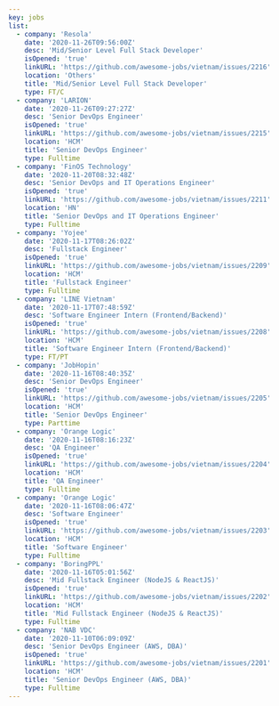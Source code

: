 ```yaml
---
key: jobs
list:
  - company: 'Resola'
    date: '2020-11-26T09:56:00Z'
    desc: 'Mid/Senior Level Full Stack Developer'
    isOpened: 'true'
    linkURL: 'https://github.com/awesome-jobs/vietnam/issues/2216'
    location: 'Others'
    title: 'Mid/Senior Level Full Stack Developer'
    type: FT/C
  - company: 'LARION'
    date: '2020-11-26T09:27:27Z'
    desc: 'Senior DevOps Engineer'
    isOpened: 'true'
    linkURL: 'https://github.com/awesome-jobs/vietnam/issues/2215'
    location: 'HCM'
    title: 'Senior DevOps Engineer'
    type: Fulltime
  - company: 'FinOS Technology'
    date: '2020-11-20T08:32:48Z'
    desc: 'Senior DevOps and IT Operations Engineer'
    isOpened: 'true'
    linkURL: 'https://github.com/awesome-jobs/vietnam/issues/2211'
    location: 'HN'
    title: 'Senior DevOps and IT Operations Engineer'
    type: Fulltime
  - company: 'Yojee'
    date: '2020-11-17T08:26:02Z'
    desc: 'Fullstack Engineer'
    isOpened: 'true'
    linkURL: 'https://github.com/awesome-jobs/vietnam/issues/2209'
    location: 'HCM'
    title: 'Fullstack Engineer'
    type: Fulltime
  - company: 'LINE Vietnam'
    date: '2020-11-17T07:48:59Z'
    desc: 'Software Engineer Intern (Frontend/Backend)'
    isOpened: 'true'
    linkURL: 'https://github.com/awesome-jobs/vietnam/issues/2208'
    location: 'HCM'
    title: 'Software Engineer Intern (Frontend/Backend)'
    type: FT/PT
  - company: 'JobHopin'
    date: '2020-11-16T08:40:35Z'
    desc: 'Senior DevOps Engineer'
    isOpened: 'true'
    linkURL: 'https://github.com/awesome-jobs/vietnam/issues/2205'
    location: 'HCM'
    title: 'Senior DevOps Engineer'
    type: Parttime
  - company: 'Orange Logic'
    date: '2020-11-16T08:16:23Z'
    desc: 'QA Engineer'
    isOpened: 'true'
    linkURL: 'https://github.com/awesome-jobs/vietnam/issues/2204'
    location: 'HCM'
    title: 'QA Engineer'
    type: Fulltime
  - company: 'Orange Logic'
    date: '2020-11-16T08:06:47Z'
    desc: 'Software Engineer'
    isOpened: 'true'
    linkURL: 'https://github.com/awesome-jobs/vietnam/issues/2203'
    location: 'HCM'
    title: 'Software Engineer'
    type: Fulltime
  - company: 'BoringPPL'
    date: '2020-11-16T05:01:56Z'
    desc: 'Mid Fullstack Engineer (NodeJS & ReactJS)'
    isOpened: 'true'
    linkURL: 'https://github.com/awesome-jobs/vietnam/issues/2202'
    location: 'HCM'
    title: 'Mid Fullstack Engineer (NodeJS & ReactJS)'
    type: Fulltime
  - company: 'NAB VDC'
    date: '2020-11-10T06:09:09Z'
    desc: 'Senior DevOps Engineer (AWS, DBA)'
    isOpened: 'true'
    linkURL: 'https://github.com/awesome-jobs/vietnam/issues/2201'
    location: 'HCM'
    title: 'Senior DevOps Engineer (AWS, DBA)'
    type: Fulltime
---
```


